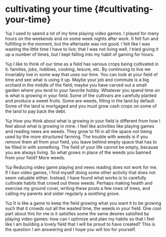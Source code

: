 # cultivating your time {#cultivating-your-time}
%p
  I used to spend a lot of my time playing video games. I played for
  many hours on the weekends and on some week nights after work. It felt
  fun and fulfilling in the moment, but the aftertaste was not good. I
  felt like I was wasting the little time I have to live; that I was not
  living well. I tried giving it up a number of times, but I kept
  falling into my habit of gaming for hours.

%p
  I like to think of our time as a field has various crops being
  cultivated in it: families, jobs, hobbies, cooking, leisure, etc. By
  continuing to live we invariably live in some way that uses our
  time. You can look at your field of time and see what is using it
  up. Maybe your job and commute is a big orchard in the middle of the
  field; maybe you have carved out a small garden where you tend to your
  favorite hobby. Whatever you spend time on is what is growing in your
  field. Some of the cultivars are carefully planted and produce a sweet
  fruits. Some are weeds, filling in the land by default. Some of the
  land is mortgaged and you must grow cash crops on some of the land to
  pay back the debt.

%p
  How you think about what is growing in your field is different from
  how I feel about what is growing in mine. I feel like activities like
  playing games and reading news are weeds. They grow to fill in all the
  space not being used by the more structured farming. The trouble with
  weeds is if you remove them all from your field, you leave behind
  empty space that has to be filled in with something. The field of your
  life cannot be empty, because you are always living. So what grows in
  place of the weeds you banned from your field? More weeds.

%p
  Reducing video game playing and news reading does not work for me. If
  I ban video games, I find myself doing some other activity that does
  not seem valuable either. Instead, I have found what works is to
  carefully cultivate habits that crowd out these weeds. Perhaps making
  health and exercise my ground cover, writing these posts a few rows of
  trees, and calling my parents and sister regularly a soothing grove.

%p
  It is like a game to keep the field growing what you want it to be
  growing such that it crowds out all the wasted time, the weeds in
  your field. One cool part about this for me is it satisfies some the
  same desires satisfied by playing video games: how can I optimize
  and plan my habits so that I feel like I am building a lovely field
  that I will be proud to have created? This is the question I am
  answering and I hope you will too for yourself.
